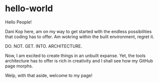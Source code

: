 # hello-world

Hello People! 

Dani Kop here, am on my way to get started with the endless possibilities that coding has to offer. Am wokring within the built environment, regret it. 

DO. 
NOT. 
GET. 
INTO. 
ARCHITECTURE.

Now, I am excited to create things in an unbuilt expanse. 
Yet, the tools architecture has to offer is rich in creativity and I shall see how my GitHub page morphs. 

Welp, with that aside, welcome to my page!
